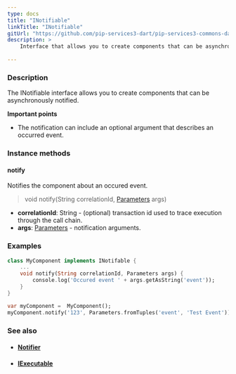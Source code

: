 ```yaml
---
type: docs
title: "INotifiable"
linkTitle: "INotifiable"
gitUrl: "https://github.com/pip-services3-dart/pip-services3-commons-dart"
description: >
    Interface that allows you to create components that can be asynchronously notified.
    
---
```


### Description

The INotifiable interface allows you to create components that can be asynchronously notified.

**Important points**

- The notification can include an optional argument that describes an occurred event.  

### Instance methods

#### notify
Notifies the component about an occured event.

> void notify(String correlationId, [Parameters](../parameters) args)

- **correlationId**: String - (optional) transaction id used to trace execution through the call chain.
- **args**: [Parameters](../parameters) - notification arguments. 

### Examples

```dart
class MyComponent implements INotifable {
    ...
    void notify(String correlationId, Parameters args) {
        console.log('Occured event ' + args.getAsString('event'));
    }
}

var myComponent =  MyComponent();
myComponent.notify('123', Parameters.fromTuples('event', 'Test Event'));

```

### See also
- #### [Notifier](../notifier)
- #### [IExecutable](../iexecutable)
